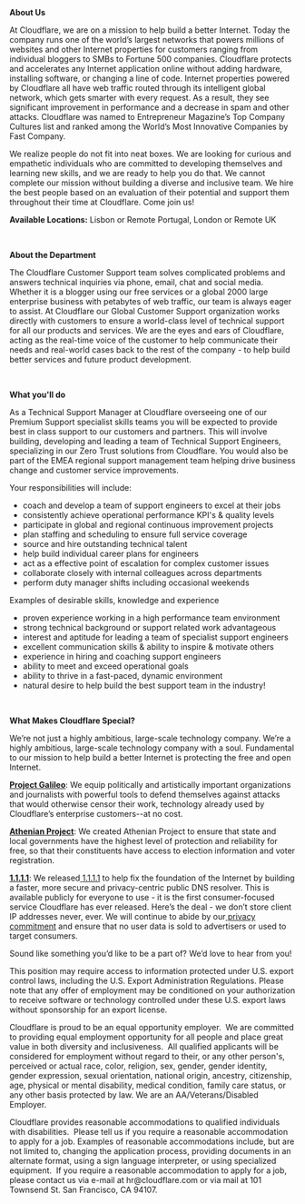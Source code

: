 <div class="content-intro">
	<div><strong>About Us</strong></div>
	<div>
		<p>At Cloudflare, we are on a mission to help build a better Internet. Today the company runs one of the world’s largest networks that powers millions of websites and other Internet properties for customers ranging from individual bloggers to SMBs to Fortune 500 companies. Cloudflare protects and accelerates any Internet application online without adding hardware, installing software, or changing a line of code. Internet properties powered by Cloudflare all have web traffic routed through its intelligent global network, which gets smarter with every request. As a result, they see significant improvement in performance and a decrease in spam and other attacks. Cloudflare was named to Entrepreneur Magazine’s Top Company Cultures list and ranked among the World’s Most Innovative Companies by Fast Company.&nbsp;</p>
		<p><span style="font-weight: 400;">We realize people do not fit into neat boxes. We are looking for curious and empathetic individuals who are committed to developing themselves and learning new skills, and we are ready to help you do that. We cannot complete our mission without building a diverse and inclusive team. We hire the best people based on an evaluation of their potential and support them throughout their time at Cloudflare. Come join us!&nbsp;</span></p>
	</div>
</div>
<p><strong>Available Locations:</strong> Lisbon or Remote Portugal, London or Remote UK</p>
<p>&nbsp;</p>
<p><strong>About the Department</strong></p>
<p>The Cloudflare Customer Support team solves complicated problems and answers technical inquiries via phone, email, chat and social media. Whether it is a blogger using our free services or a global 2000 large enterprise business with petabytes of web traffic, our team is always eager to assist. At Cloudflare our Global Customer Support organization works directly with customers to ensure a world-class level of technical support for all our products and services. We are the eyes and ears of Cloudflare, acting as the real-time voice of the customer to help communicate their needs and real-world cases back to the rest of the company - to help build better services and future product development.&nbsp;</p>
<p>&nbsp;</p>
<p><strong>What you'll do</strong></p>
<p>As a Technical Support Manager at Cloudflare overseeing one of our Premium Support specialist skills teams you will be expected to provide best in class support to our customers and partners. This will involve building, developing and leading a team of Technical Support Engineers, specializing in our Zero Trust solutions from Cloudflare. You would also be part of the EMEA regional support management team helping drive business change and customer service improvements.</p>
<p>Your responsibilities will include:</p>
<ul>
	<li>coach and develop a team of support engineers to excel at their jobs</li>
	<li>consistently achieve operational performance KPI's &amp; quality levels</li>
	<li>participate in global and regional continuous improvement projects</li>
	<li>plan staffing and scheduling to ensure full service coverage&nbsp;</li>
	<li>source and hire outstanding technical talent&nbsp;</li>
	<li>help build individual career plans for engineers</li>
	<li>act as a effective point of escalation for complex customer issues</li>
	<li>collaborate closely with internal colleagues across departments</li>
	<li>perform duty manager shifts including occasional weekends</li>
</ul>
<p>Examples of desirable skills, knowledge and experience</p>
<ul>
	<li>proven experience working in a high performance team environment</li>
	<li>strong technical background or support related work advantageous</li>
	<li>interest and aptitude for leading a team of specialist support engineers</li>
	<li>excellent communication skills &amp; ability to inspire &amp; motivate others</li>
	<li>experience in hiring and coaching support engineers</li>
	<li>ability to meet and exceed operational goals</li>
	<li>ability to thrive in a fast-paced, dynamic environment</li>
	<li>natural desire to help build the best support team in the industry!</li>
</ul>
<p>&nbsp;</p>
<div class="content-conclusion">
	<p><strong>What Makes Cloudflare Special?</strong></p>
	<p><span style="font-weight: 400;">We’re not just a highly ambitious, large-scale technology company. We’re a highly ambitious, large-scale technology company with a soul. Fundamental to our mission to help build a better Internet is protecting the free and open Internet.</span></p>
	<p><a href="https://blog.cloudflare.com/protecting-free-expression-online/"><strong>Project Galileo</strong></a><span style="font-weight: 400;">: We equip politically and artistically important organizations and journalists with powerful tools to defend themselves against attacks that would otherwise censor their work, technology already used by Cloudflare’s enterprise customers--at no cost.</span></p>
	<p><strong><a href="https://www.cloudflare.com/athenian/">Athenian Project</a></strong><span style="font-weight: 400;">: We created Athenian Project to ensure that state and local governments have the highest level of protection and reliability for free, so that their constituents have access to election information and voter registration.</span></p>
	<p><a href="https://1.1.1.1/"><strong>1.1.1.1</strong></a><span style="font-weight: 400;">: We released</span><a href="https://1.1.1.1/"> <span style="font-weight: 400;">1.1.1.1</span></a><span style="font-weight: 400;"> to help fix the foundation of the Internet by building a faster, more secure and privacy-centric public DNS resolver. This is available publicly for everyone to use - it is the first consumer-focused service Cloudflare has ever released. Here’s the deal - we don’t store client IP addresses never, ever. We will continue to abide by our</span><a href="https://developers.cloudflare.com/1.1.1.1/privacy/public-dns-resolver"> privacy commitment</a><span style="font-weight: 400;"> and ensure that no user data is sold to advertisers or used to target consumers.</span></p>
	<p><span style="font-weight: 400;">Sound like something you’d like to be a part of? We’d love to hear from you!</span></p>
	<p><span style="font-weight: 400;">This position may require access to information protected under U.S. export control laws, including the U.S. Export Administration Regulations. Please note that any offer of employment may be conditioned on your authorization to receive software or technology controlled under these U.S. export laws without sponsorship for an export license.</span></p>
	<p><span style="font-weight: 400;">Cloudflare is proud to be an equal opportunity employer. &nbsp;We are committed to providing equal employment opportunity for all people and place great value in both diversity and inclusiveness. &nbsp;All qualified applicants will be considered for employment without regard to their, or any other person's, perceived or actual</span> <span style="font-weight: 400;">race, color, religion, sex, gender, gender identity, gender expression, sexual orientation, national origin, ancestry, citizenship, age, physical or mental disability, medical condition, family care status, or any other basis protected by law. </span><span style="font-weight: 400;">We are an AA/Veterans/Disabled Employer.</span></p>
	<p><span style="font-weight: 400;">Cloudflare provides reasonable accommodations to qualified individuals with disabilities. &nbsp;Please tell us if you require a reasonable accommodation to apply for a job. Examples of reasonable accommodations include, but are not limited to, changing the application process, providing documents in an alternate format, using a sign language interpreter, or using specialized equipment. &nbsp;If you require a reasonable accommodation to apply for a job, please contact us via e-mail at </span><span style="font-weight: 400;">hr@cloudflare.com</span><span style="font-weight: 400;"> or via mail at 101 Townsend St. San Francisco, CA 94107.</span></p>
</div>